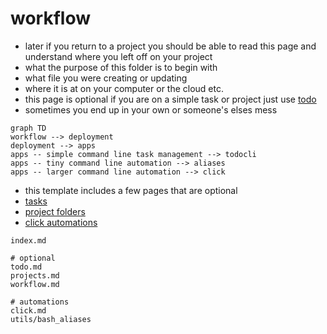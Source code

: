# workflow

- later if you return to a project you should be able to read this page and understand where you left off on your project
- what the purpose of this folder is to begin with
- what file you were creating or updating
- where it is at on your computer or the cloud etc.
- this page is optional if you are on a simple task or project just use [todo](todo.md)
- sometimes you end up in your own or someone's elses mess

```mermaid
graph TD
workflow --> deployment
deployment --> apps
apps -- simple command line task management --> todocli
apps -- tiny command line automation --> aliases
apps -- larger command line automation --> click
```

- this template includes a few pages that are optional
- [tasks](todo.md)
- [project folders](projects.md)
- [click automations](click.md)

```text
index.md

# optional
todo.md
projects.md
workflow.md

# automations
click.md
utils/bash_aliases
```
